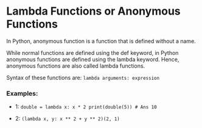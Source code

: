 # Lambda Functions or Anonymous Functions

In Python, anonymous function is a function that is defined without a name.

While normal functions are defined using the def keyword, in Python anonymous functions are defined using the lambda keyword.
Hence, anonymous functions are also called lambda functions.

Syntax of these functions are: `lambda arguments: expression`

### Examples:

* 1:  ``double = lambda x: x * 2
print(double(5)) # Ans 10``

* 2:  `(lambda x, y: x ** 2 + y ** 2)(2, 1)`
